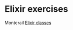 # Elixir exercises

Monterail [Elixir classes](http://blog.plataformatec.com.br/2018/11/starting-with-elixir-the-study-guide/)
